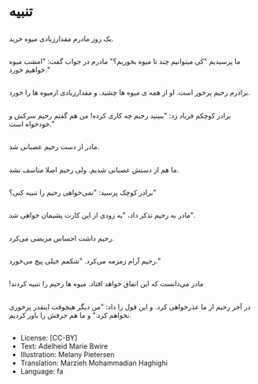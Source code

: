 # تنبیه

##
یک روز مادرم مقدارزیادی میوه خرید.

##
ما پرسیدیم "کی میتوانیم چند تا میوه بخوریم؟" مادرم در جواب گفت: "امشب میوه خواهیم خورد."

##
برادرم رحیم پرخور است. او از همه ی میوه ها چشید. و مقدارزیادی ازمیوه ها را خورد.

##
برادر کوچکم فریاد زد: "ببینید رحیم چه کاری کرده! من هم گفتم رحیم سرکش و خودخواه است."

##
مادر از دست رحیم عصبانی شد.

##
ما هم از دستش عصبانی شدیم. ولی رحیم اصلا متاسف نشد.

##
برادر کوچک پرسید: "نمی‌خواهی رحیم را تنبیه کنی؟"

##
مادر به رحیم تذکر داد،
"به زودی از این کارت پشیمان خواهی شد".

##
رحیم داشت احساس مریضی می‌کرد.

##
رحیم آرام زمزمه می‌کرد. "شکمم خیلی پیچ می‌خورد."

##
!مادر می‌دانست که این اتفاق خواهد افتاد. میوه ها رحیم را تنبیه کردند

##
در آخر رحیم از ما عذرخواهی کرد. و این قول را داد: "من دیگر هیچوقت اینقدر پرخوری نخواهم کرد." و ما هم حرفش را باور کردیم.

##
* License: [CC-BY]
* Text: Adelheid Marie Bwire
* Illustration: Melany Pietersen
* Translation: Marzieh Mohammadian Haghighi
* Language: fa
